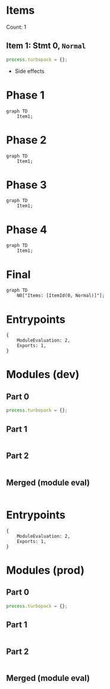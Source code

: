 # Items

Count: 1

## Item 1: Stmt 0, `Normal`

```js
process.turbopack = {};

```

- Side effects

# Phase 1
```mermaid
graph TD
    Item1;
```
# Phase 2
```mermaid
graph TD
    Item1;
```
# Phase 3
```mermaid
graph TD
    Item1;
```
# Phase 4
```mermaid
graph TD
    Item1;
```
# Final
```mermaid
graph TD
    N0["Items: [ItemId(0, Normal)]"];
```
# Entrypoints

```
{
    ModuleEvaluation: 2,
    Exports: 1,
}
```


# Modules (dev)
## Part 0
```js
process.turbopack = {};

```
## Part 1
```js

```
## Part 2
```js

```
## Merged (module eval)
```js

```
# Entrypoints

```
{
    ModuleEvaluation: 2,
    Exports: 1,
}
```


# Modules (prod)
## Part 0
```js
process.turbopack = {};

```
## Part 1
```js

```
## Part 2
```js

```
## Merged (module eval)
```js

```
